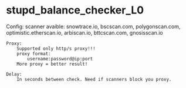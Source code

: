 # stupd_balance_checker_L0

Config:
    scanner avaible:
        snowtrace.io, bscscan.com, polygonscan.com, optimistic.etherscan.io, arbiscan.io, bttcscan.com, gnosisscan.io

    Proxy:
        Supported only http/s proxy!!!
        proxy format:
            username:password@ip:port
        More proxy = better result!

    Delay:
        In seconds between check. Need if scanners block you proxy.
